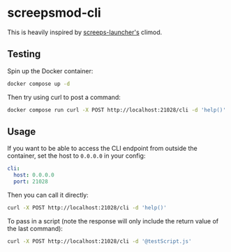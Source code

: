 # screepsmod-cli

This is heavily inspired by [screeps-launcher's](https://github.com/screepers/screeps-launcher/) climod.

## Testing

Spin up the Docker container:

```bash
docker compose up -d
```

Then try using curl to post a command:

```bash
docker compose run curl -X POST http://localhost:21028/cli -d 'help()'
```

## Usage

If you want to be able to access the CLI endpoint from outside the container, set the host to `0.0.0.0` in your config:

```yml
cli:
  host: 0.0.0.0
  port: 21028
```

Then you can call it directly:

```bash
curl -X POST http://localhost:21028/cli -d 'help()'
```

To pass in a script (note the response will only include the return value of the last command):

```bash
curl -X POST http://localhost:21028/cli -d '@testScript.js'
```
